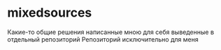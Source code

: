 # mixedsources
Какие-то общие решения написанные мною для себя выведенные в отдельный репозиторий
Репозиторий исключительно для меня
